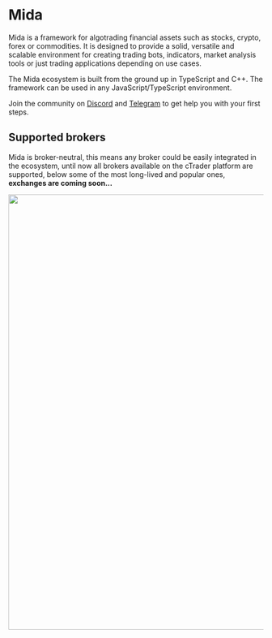 # Mida
Mida is a framework for algotrading financial assets such as stocks, crypto, forex or commodities.
It is designed to provide a solid, versatile and scalable environment for creating trading bots, indicators,
market analysis tools or just trading applications depending on use cases.

The Mida ecosystem is built from the ground up in TypeScript and C++.
The framework can be used in any JavaScript/TypeScript environment.

Join the community on [Discord](https://discord.gg/cKyWTUsr3q) and [Telegram](https://t.me/joinmida)
to get help you with your first steps.
<br>

## Supported brokers
Mida is broker-neutral, this means any broker could be easily integrated in
the ecosystem, until now all brokers available on the cTrader platform are supported,
below some of the most long-lived and popular ones, **exchanges are coming soon...**
<p align="center"> 
    <img src="/featured-brokers.svg" alt="" width="858px">
</p>
